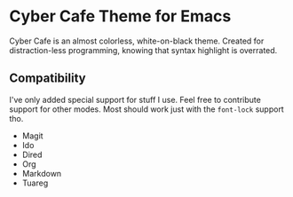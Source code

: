 # Cyber Cafe Theme for Emacs

Cyber Cafe is an almost colorless, white-on-black theme. Created for
distraction-less programming, knowing that syntax highlight is overrated.

## Compatibility

I've only added special support for stuff I use. Feel free to contribute support
for other modes. Most should work just with the `font-lock` support tho.

- Magit  
- Ido  
- Dired  
- Org  
- Markdown  
- Tuareg  
